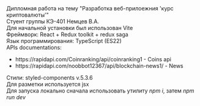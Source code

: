 
<div>Дипломная работа на тему "Разработка веб-прилоежния 'курс криптовалюты'"</div>
<div>Стуент группы КЭ-401 Немцев В.А.</div>
<div>Для начальной установки был использован Vite</div>
<div>Фреймворк: React + Redux toolkit + redux saga</div>
<div>Язык программирования: TypeScript (ES22)</div>
<div>
  APIs documentations: 
  <ul>
    <li>
      https://rapidapi.com/Coinranking/api/coinranking1 - Coins api
    </li>
    <li>
      https://rapidapi.com/noobbot12367/api/blockchain-news1/ - News
    </li>
  </ul>
</div>
<div>
Стили: styled-components v.5.3.6
</div>
<div>
  Для разметки используется jsx
</div>
<div>
  Для запуска локально сначала использовать утилиту <i>npm i</i>, затем <i>npm run dev</i>
</div>
